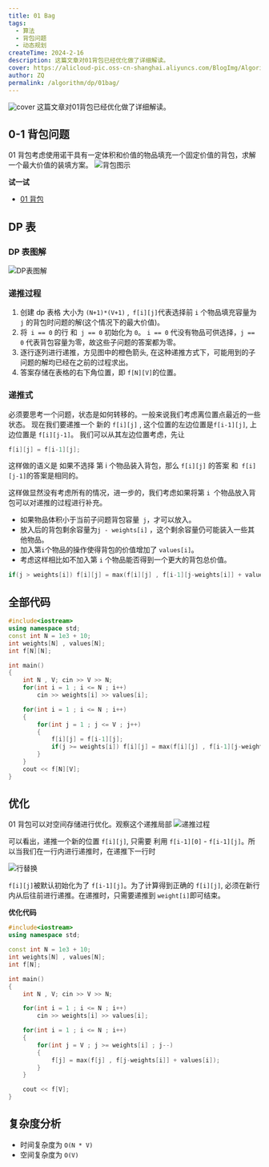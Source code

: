 ```yaml
---
title: 01 Bag
tags:
  - 算法
  - 背包问题
  - 动态规划
createTime: 2024-2-16
description: 这篇文章对01背包已经优化做了详细解读。
cover: https://alicloud-pic.oss-cn-shanghai.aliyuncs.com/BlogImg/Algorithm/One-Zero%20Bag%20Question/BagQuestion.png
author: ZQ
permalink: /algorithm/dp/01bag/
---
```

![cover]( https://alicloud-pic.oss-cn-shanghai.aliyuncs.com/BlogImg/Algorithm/One-Zero%20Bag%20Question/BagQuestion.png)
 这篇文章对01背包已经优化做了详细解读。
<!-- more -->

## 0-1 背包问题

01 背包考虑使用诺干具有一定体积和价值的物品填充一个固定价值的背包，求解一个最大价值的装填方案。
![背包图示](https://alicloud-pic.oss-cn-shanghai.aliyuncs.com/BlogImg/Algorithm/One-Zero%20Bag%20Question/BagQuestion.png)

**试一试**

- [01 背包](https://www.acwing.com/problem/content/2/)

## DP 表

### DP 表图解

![DP表图解](https://alicloud-pic.oss-cn-shanghai.aliyuncs.com/BlogImg/Algorithm/One-Zero%20Bag%20Question/01%20bag%20diagram.png)

### 递推过程

1.  创建 dp 表格 大小为 `(N+1)*(V+1)` ,` f[i][j]`代表选择前 `i` 个物品填充容量为 `j` 的背包时问题的解(这个情况下的最大价值)。
2.  将` i == 0` 的行 和` j == 0` 初始化为 `0`。 `i == 0` 代没有物品可供选择，`j == 0` 代表背包容量为零，故这些子问题的答案都为零。
3.  逐行逐列进行递推，方见图中的橙色箭头, 在这种递推方式下，可能用到的子问题的解均已经在之前的过程求出。
4.  答案存储在表格的右下角位置，即 `f[N][V]`的位置。

### 递推式

必须要思考一个问题，状态是如何转移的。一般来说我们考虑离位置点最近的一些状态。
现在我们要递推一个 新的 `f[i][j]` , 这个位置的左边位置是`f[i-1][j]`, 上边位置是 `f[i][j-1]`。
我们可以从其左边位置考虑，先让

```c++
f[i][j] = f[i-1][j];
```

这样做的语义是 如果不选择 第 i 个物品装入背包，那么 `f[i][j]` 的答案 和` f[i][j-1]`的答案是相同的。

这样做显然没有考虑所有的情况，进一步的，我们考虑如果将第 `i `个物品放入背包可以对递推的过程进行补充。

- 如果物品体积小于当前子问题背包容量` j`，才可以放入。
- 放入后的背包剩余容量为`j - weights[i]` ，这个剩余容量仍可能装入一些其他物品。
- 加入第`i`个物品的操作使得背包的价值增加了 `values[i]`。
- 考虑这样相比如不加入第 `i` 个物品能否得到一个更大的背包总价值。

```c++
if(j > weights[i]) f[i][j] = max(f[i][j] , f[i-1][j-weights[i]] + values[i]);
```

## 全部代码

```c++
#include<iostream>
using namespace std;
const int N = 1e3 + 10;
int weights[N] , values[N];
int f[N][N];

int main()
{
    int N , V; cin >> V >> N;
    for(int i = 1 ; i <= N ; i++)
        cin >> weights[i] >> values[i];

    for(int i = 1 ; i <= N ; i++)
    {
        for(int j = 1 ; j <= V ; j++)
        {
            f[i][j] = f[i-1][j];
            if(j >= weights[i]) f[i][j] = max(f[i][j] , f[i-1][j-weights[i]] + values[i]);
        }
    }
    cout << f[N][V];
}
```

## 优化

01 背包可以对空间存储进行优化。观察这个递推局部
![递推过程](https://alicloud-pic.oss-cn-shanghai.aliyuncs.com/BlogImg/Algorithm/One-Zero%20Bag%20Question/01%20bag%20optimize.png)

可以看出，递推一个新的位置 `f[i][j]`, 只需要 利用 `f[i-1][0]` - `f[i-1][j]`。所以当我们在一行内进行递推时，在递推下一行时

![行替换](https://alicloud-pic.oss-cn-shanghai.aliyuncs.com/BlogImg/Algorithm/One-Zero%20Bag%20Question/01%20row%20cycle.png)

`f[i][j]`被默认初始化为了 `f[i-1][j]`。为了计算得到正确的 `f[i][j]`, 必须在新行内从后往前进行递推。在递推时，只需要递推到 `weight[i]`即可结束。

**优化代码**

```c++
#include<iostream>
using namespace std;

const int N = 1e3 + 10;
int weights[N] , values[N];
int f[N];

int main()
{
    int N , V; cin >> V >> N;

    for(int i = 1 ; i <= N ; i++)
        cin >> weights[i] >> values[i];

    for(int i = 1 ; i <= N ; i++)
    {
        for(int j = V ; j >= weights[i] ; j--)
        {
            f[j] = max(f[j] , f[j-weights[i]] + values[i]);
        }
    }

    cout << f[V];
}
```

## 复杂度分析

- 时间复杂度为 `O(N * V)`
- 空间复杂度为 `O(V)`
